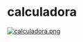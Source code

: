 # calculadora
[![calculadora.png](https://i.postimg.cc/gcgt5JgL/calculadora.png)](https://postimg.cc/z3RkHJZq)
